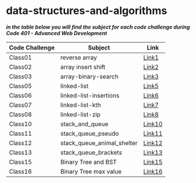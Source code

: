 # data-structures-and-algorithms


***in the table below you will find the subject for each code challenge during Code 401 - Advanced Web Development***



| **Code Challenge** | **Subject**                | **Link**                                                                                   |
|--------------------|----------------------------|-----------------------------------------------------------------------------------------|
| Class01            | reverse array              | [Link1](https://mohammad-alshish.github.io/data-structures-and-algorithms/array-reverse/array-reverse)
| Class02            | array insert shift         | [Link2](https://mohammad-alshish.github.io/data-structures-and-algorithms/array-insert-shift/array-insert-shift)
| Class03            | array-binary-search        | [Link3](https://mohammad-alshish.github.io/data-structures-and-algorithms/array-binary-search/array-binary-search)
| Class05            | linked-list                | [Link5](https://mohammad-alshish.github.io/data-structures-and-algorithms/linked_list/linked_list)
| Class06            | linked-list-insertions     |[Link6](https://mohammad-alshish.github.io/data-structures-and-algorithms/linked-list-insertions/linked-list-insertions)
| Class07            | linked-list-kth            | [Link7](https://mohammad-alshish.github.io/data-structures-and-algorithms/linked-list-kth/linked-list-kth)
| Class08            | linked-list-zip            | [Link8](https://mohammad-alshish.github.io/data-structures-and-algorithms/linked_list_zip/linked-list-zip)
| Class10            | stack_and_queue            | [Link10](https://mohammad-alshish.github.io/data-structures-and-algorithms/stack_and_queue/stack_and_queue)
| Class11            | stack_queue_pseudo         | [Link11](https://mohammad-alshish.github.io/data-structures-and-algorithms/stack_queue_pseudo/stack_queue_pseudo)
| Class12            | stack_queue_animal_shelter | [Link12](https://mohammad-alshish.github.io/data-structures-and-algorithms/stack_queue_animal_shelter/stack_queue_animal_shelter)
| Class13            | stack_queue_brackets       | [Link13](https://mohammad-alshish.github.io/data-structures-and-algorithms/stack_queue_brackets/stack_queue_brackets)
| Class15            | Binary Tree and BST        | [Link15](https://mohammad-alshish.github.io/data-structures-and-algorithms/Trees/Trees)
| Class16            | Binary Tree max value      | [Link16](https://mohammad-alshish.github.io/data-structures-and-algorithms/tree-max/tree_max)